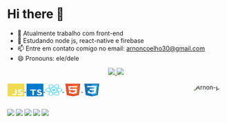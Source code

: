# Hi there 👋

- 🔭 Atualmente trabalho com front-end
- 🌱 Estudando node js, react-native e firebase
- 📫 Entre em contato comigo no email: arnoncoelho30@gmail.com  
- 😄 Pronouns: ele/dele

<div align="center">
  <a href="https://github.com/arnonfarias">
  <img height="180em" src="https://github-readme-stats.vercel.app/api?username=arnonfarias&show_icons=true&theme=dark&include_all_commits=true&count_private=true"/>
  <img height="180em" src="https://github-readme-stats.vercel.app/api/top-langs/?username=arnonfarias&layout=compact&langs_count=7&theme=dark"/>
</div>
<div style="display: inline_block"><br>
  <img align="center" alt="Arnon-Js" height="30" width="40" src="https://raw.githubusercontent.com/devicons/devicon/master/icons/javascript/javascript-plain.svg">
  <img align="center" alt="Arnon-Ts" height="30" width="40" src="https://raw.githubusercontent.com/devicons/devicon/master/icons/typescript/typescript-plain.svg">
  <img align="center" alt="Arnon-React" height="30" width="40" src="https://raw.githubusercontent.com/devicons/devicon/master/icons/react/react-original.svg">
  <img align="center" alt="Arnon-HTML" height="30" width="40" src="https://raw.githubusercontent.com/devicons/devicon/master/icons/html5/html5-original.svg">
  <img align="center" alt="Arnon-CSS" height="30" width="40" src="https://raw.githubusercontent.com/devicons/devicon/master/icons/css3/css3-original.svg">
  <img align="right" alt="Arnon-pic" height="150" style="border-radius:50px;" src="https://media.discordapp.net/attachments/894008983474544691/930862395084128407/Tanjiro_Upscale.jpg?width=467&height=467">
</div>
  
  ##
 
<div> 
  <a href="https://www.instagram.com/dantevlr/" target="_blank"><img src="https://img.shields.io/badge/-Instagram-%23E4405F?style=for-the-badge&logo=instagram&logoColor=white" target="_blank"></a>
 	<a href="https://www.twitch.tv/dantevlr" target="_blank"><img src="https://img.shields.io/badge/Twitch-9146FF?style=for-the-badge&logo=twitch&logoColor=white" target="_blank"></a>
 <a href="https://discord.gg/ZGxFGa9AD6" target="_blank"><img src="https://img.shields.io/badge/Discord-7289DA?style=for-the-badge&logo=discord&logoColor=white" target="_blank"></a> 
  <a href = "mailto:arnoncoelho30@gmail.com"><img src="https://img.shields.io/badge/-Gmail-%23333?style=for-the-badge&logo=gmail&logoColor=white" target="_blank"></a>
  <a href="https://www.linkedin.com/in/arnon-farias-8750901b3/" target="_blank"><img src="https://img.shields.io/badge/-LinkedIn-%230077B5?style=for-the-badge&logo=linkedin&logoColor=white" target="_blank"></a> 
 
  
 
</div>



